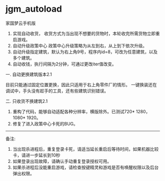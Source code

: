 # jgm_autoload
家国梦云手机版

1. 实现自动收货，
收货方式为当出现不想要的货物时，本轮收完所需货物立即重启游戏。
2. 自动升级政策中心
政策中心升级策略为从左到右，从上到下依次升级。
3. 自动升级指定建筑，默认为右上角9号，程序内id=8，可改为任意建筑，以及多个建筑。
4. 自动收钱，执行间隔为2分钟，可通过更改iter值改变。

一. 自动更换建筑版本2.1

目前只能通过固定位置更换，因此只适用于右上角零件厂的情形。
一键换装还在调试中，手头没有趁手的工具，还有些建筑识别错误。

二. 只收货不换建筑2.1

1. 重构了代码，能够自动适配各种分辨率，横版除外。已测试720* 1280， 1080* 1920。
2. 修复了进入政策中心卡死的BUG。


******************************************************
备注:
1. 当出现杀进程后，重复登录卡死，请适当延长重启后等待时间，如果机器比较卡，请进一步延长到10秒
2. 如果登录出现故障，请确认手动重复登录授权可用。
3. 如果杀进程后没能重启游戏，请检查按键精灵和游戏是否有唤醒权限以及后台弹出权限。

